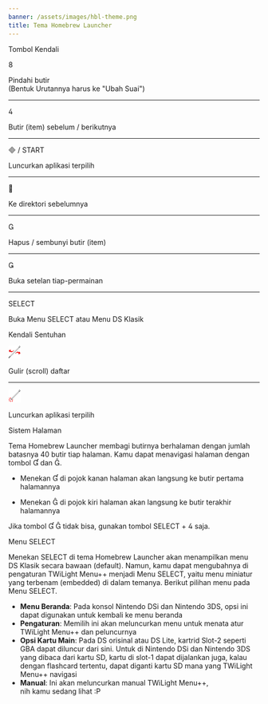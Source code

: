 ```yaml
---
banner: /assets/images/hbl-theme.png
title: Tema Homebrew Launcher
---
```


<div id="button-controls" class="section-title">Tombol Kendali</div>
<div class="section-body">
    <div class="button-action-group">
        <p class="button-action button">&#xE079;</p>
        <p class="button-action-text">Pindahi butir<br>(Bentuk Urutannya harus ke "Ubah Suai")</p>
    </div>
    <hr>
    <div class="button-action-group">
        <p class="button-action button">&#xE07E;</p>
        <p class="button-action-text">Butir (item) sebelum / berikutnya</p>
    </div>
    <hr>
    <div class="button-action-group">
        <p class="button-action"><span class="button">&#xE000; /</span> START</p>
        <p class="button-action-text">Luncurkan aplikasi terpilih</p>
    </div>
    <hr>
    <div class="button-action-group">
        <p class="button-action button">&#xE001;</p>
        <p class="button-action-text">Ke direktori sebelumnya</p>
    </div>
    <hr>
    <div class="button-action-group">
        <p class="button-action button">&#xE002;</p>
        <p class="button-action-text">Hapus / sembunyi butir (item)</p>
    </div>
    <hr>
    <div class="button-action-group">
        <p class="button-action button">&#xE003;</p>
        <p class="button-action-text">Buka setelan tiap-permainan</p>
    </div>
    <hr>
    <div class="button-action-group">
        <p class="button-action">SELECT</p>
        <p class="button-action-text">Buka Menu SELECT atau Menu DS Klasik</p>
    </div>
</div>

<div id="touch-controls" class="section-title">Kendali Sentuhan</div>
<div class="section-body">
    <div class="button-action-group">
        <p class="button-action"><img src="/assets/images/left-right.png"></p>
        <p class="button-action-text">Gulir (scroll) daftar</p>
    </div>
    <hr>
    <div class="button-action-group">
        <p class="button-action"><img src="/assets/images/tap.png"></p>
        <p class="button-action-text">Luncurkan aplikasi terpilih</p>
    </div>
    <!-- <hr>
    <div>
        <p>
            If the Sort Method is set to "Custom", you can drag the icon up to move it.
        </p>
    </div> -->
</div>

<div id="page-system" class="section-title">Sistem Halaman</div>
<div class="section-body">
    <p>
        Tema Homebrew Launcher membagi butirnya berhalaman dengan jumlah batasnya 40 butir tiap halaman. Kamu dapat menavigasi halaman dengan tombol &#xE004; dan &#xE005;.
    </p>
    <ul>
        <li><p>Menekan &#xE004; di pojok kanan halaman akan langsung ke butir pertama halamannya</p></li>
        <li><p>Menekan &#xE005; di pojok kiri halaman akan langsung ke butir terakhir halamannya</p></li>
    </ul>
    <p>
        Jika tombol &#xE004; &#xE005; tidak bisa, gunakan tombol SELECT + &#xE07E; saja.
    </p>
</div>

<div id="select-menu" class="section-title">Menu SELECT</div>
<div class="section-body">
    <p>
        Menekan SELECT di tema Homebrew Launcher akan menampilkan menu DS Klasik secara bawaan (default). Namun, kamu dapat mengubahnya di pengaturan TWiLight Menu++ menjadi Menu SELECT, yaitu menu miniatur yang terbenam (embedded) di dalam temanya. Berikut pilihan menu pada Menu SELECT.
    </p>
    <ul>
        <li><strong>Menu Beranda</strong>: Pada konsol Nintendo DSi dan Nintendo 3DS, opsi ini dapat digunakan untuk kembali ke menu beranda</li>
        <li><strong>Pengaturan</strong>: Memilih ini akan meluncurkan menu untuk menata atur TWiLight Menu++ dan peluncurnya</li>
        <li><strong>Opsi Kartu Main</strong>: Pada DS orisinal atau DS Lite, kartrid Slot-2 seperti GBA dapat diluncur dari sini. Untuk di Nintendo DSi dan Nintendo 3DS yang dibaca dari kartu SD, kartu di slot-1 dapat dijalankan juga, kalau dengan flashcard tertentu, dapat diganti kartu SD mana yang TWiLight Menu++ navigasi</li>
        <li><strong>Manual</strong>: Ini akan meluncurkan manual TWiLight Menu++,<br>nih kamu sedang lihat :P</li>
    </ul>
</div>
